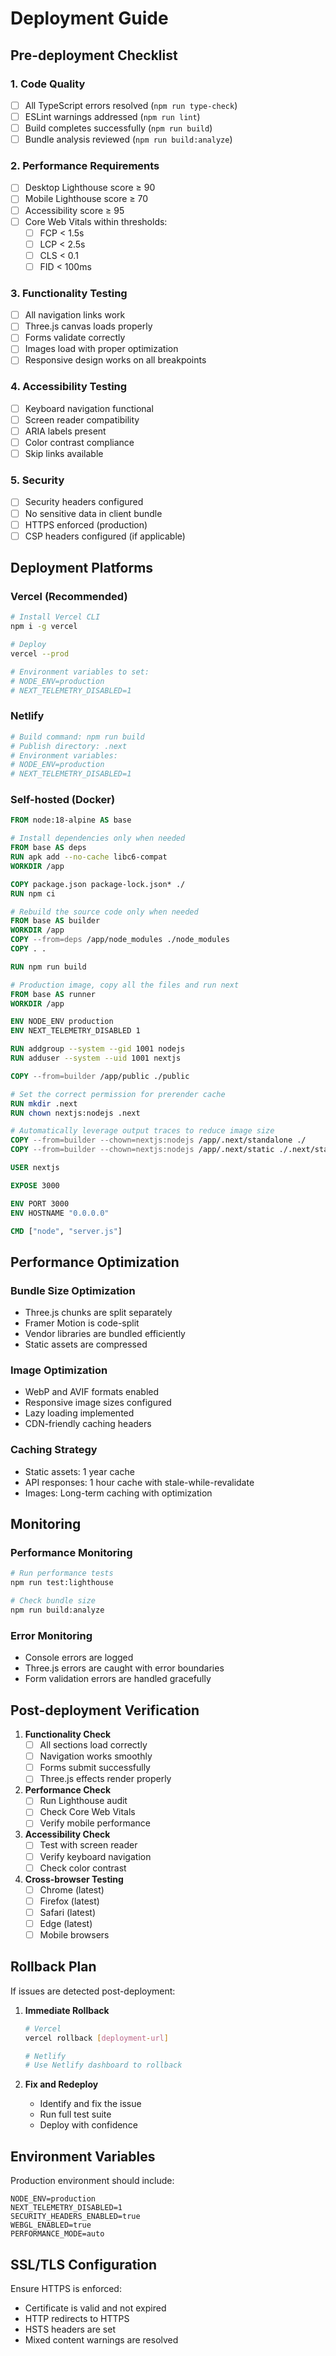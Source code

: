 # Deployment Guide

## Pre-deployment Checklist

### 1. Code Quality
- [ ] All TypeScript errors resolved (`npm run type-check`)
- [ ] ESLint warnings addressed (`npm run lint`)
- [ ] Build completes successfully (`npm run build`)
- [ ] Bundle analysis reviewed (`npm run build:analyze`)

### 2. Performance Requirements
- [ ] Desktop Lighthouse score ≥ 90
- [ ] Mobile Lighthouse score ≥ 70
- [ ] Accessibility score ≥ 95
- [ ] Core Web Vitals within thresholds:
  - [ ] FCP < 1.5s
  - [ ] LCP < 2.5s
  - [ ] CLS < 0.1
  - [ ] FID < 100ms

### 3. Functionality Testing
- [ ] All navigation links work
- [ ] Three.js canvas loads properly
- [ ] Forms validate correctly
- [ ] Images load with proper optimization
- [ ] Responsive design works on all breakpoints

### 4. Accessibility Testing
- [ ] Keyboard navigation functional
- [ ] Screen reader compatibility
- [ ] ARIA labels present
- [ ] Color contrast compliance
- [ ] Skip links available

### 5. Security
- [ ] Security headers configured
- [ ] No sensitive data in client bundle
- [ ] HTTPS enforced (production)
- [ ] CSP headers configured (if applicable)

## Deployment Platforms

### Vercel (Recommended)
```bash
# Install Vercel CLI
npm i -g vercel

# Deploy
vercel --prod

# Environment variables to set:
# NODE_ENV=production
# NEXT_TELEMETRY_DISABLED=1
```

### Netlify
```bash
# Build command: npm run build
# Publish directory: .next
# Environment variables:
# NODE_ENV=production
# NEXT_TELEMETRY_DISABLED=1
```

### Self-hosted (Docker)
```dockerfile
FROM node:18-alpine AS base

# Install dependencies only when needed
FROM base AS deps
RUN apk add --no-cache libc6-compat
WORKDIR /app

COPY package.json package-lock.json* ./
RUN npm ci

# Rebuild the source code only when needed
FROM base AS builder
WORKDIR /app
COPY --from=deps /app/node_modules ./node_modules
COPY . .

RUN npm run build

# Production image, copy all the files and run next
FROM base AS runner
WORKDIR /app

ENV NODE_ENV production
ENV NEXT_TELEMETRY_DISABLED 1

RUN addgroup --system --gid 1001 nodejs
RUN adduser --system --uid 1001 nextjs

COPY --from=builder /app/public ./public

# Set the correct permission for prerender cache
RUN mkdir .next
RUN chown nextjs:nodejs .next

# Automatically leverage output traces to reduce image size
COPY --from=builder --chown=nextjs:nodejs /app/.next/standalone ./
COPY --from=builder --chown=nextjs:nodejs /app/.next/static ./.next/static

USER nextjs

EXPOSE 3000

ENV PORT 3000
ENV HOSTNAME "0.0.0.0"

CMD ["node", "server.js"]
```

## Performance Optimization

### Bundle Size Optimization
- Three.js chunks are split separately
- Framer Motion is code-split
- Vendor libraries are bundled efficiently
- Static assets are compressed

### Image Optimization
- WebP and AVIF formats enabled
- Responsive image sizes configured
- Lazy loading implemented
- CDN-friendly caching headers

### Caching Strategy
- Static assets: 1 year cache
- API responses: 1 hour cache with stale-while-revalidate
- Images: Long-term caching with optimization

## Monitoring

### Performance Monitoring
```bash
# Run performance tests
npm run test:lighthouse

# Check bundle size
npm run build:analyze
```

### Error Monitoring
- Console errors are logged
- Three.js errors are caught with error boundaries
- Form validation errors are handled gracefully

## Post-deployment Verification

1. **Functionality Check**
   - [ ] All sections load correctly
   - [ ] Navigation works smoothly
   - [ ] Forms submit successfully
   - [ ] Three.js effects render properly

2. **Performance Check**
   - [ ] Run Lighthouse audit
   - [ ] Check Core Web Vitals
   - [ ] Verify mobile performance

3. **Accessibility Check**
   - [ ] Test with screen reader
   - [ ] Verify keyboard navigation
   - [ ] Check color contrast

4. **Cross-browser Testing**
   - [ ] Chrome (latest)
   - [ ] Firefox (latest)
   - [ ] Safari (latest)
   - [ ] Edge (latest)
   - [ ] Mobile browsers

## Rollback Plan

If issues are detected post-deployment:

1. **Immediate Rollback**
   ```bash
   # Vercel
   vercel rollback [deployment-url]
   
   # Netlify
   # Use Netlify dashboard to rollback
   ```

2. **Fix and Redeploy**
   - Identify and fix the issue
   - Run full test suite
   - Deploy with confidence

## Environment Variables

Production environment should include:
```env
NODE_ENV=production
NEXT_TELEMETRY_DISABLED=1
SECURITY_HEADERS_ENABLED=true
WEBGL_ENABLED=true
PERFORMANCE_MODE=auto
```

## SSL/TLS Configuration

Ensure HTTPS is enforced:
- Certificate is valid and not expired
- HTTP redirects to HTTPS
- HSTS headers are set
- Mixed content warnings are resolved
